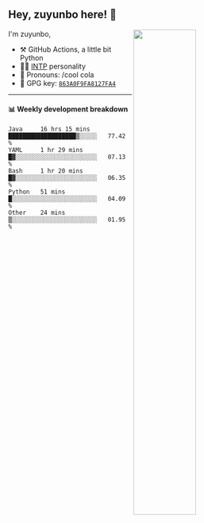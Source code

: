 

## Hey, zuyunbo here! :wave: 
[<img align="right" width="50%" src="https://github-readme-stats.vercel.app/api?username=zuyunbo&theme=dark&show_icons=true">](https://metrics.lecoq.io/ouuan?template=classic)

I'm zuyunbo,

-   :hammer_and_pick: GitHub Actions, a little bit Python
-   :man_scientist: [INTP](https://www.16personalities.com/profiles/3302586f07ca3) personality
-   :man: Pronouns: /cool cola
-   :key: GPG key: [`863A0F9FA8127FA4`](https://github.com/zuyunbo.gpg)

---


#### :bar_chart: Weekly development breakdown
<!--START_SECTION:waka-->
```text
Java     16 hrs 15 mins  ███████████████████▒░░░░░   77.42 % 
YAML     1 hr 29 mins    █▓░░░░░░░░░░░░░░░░░░░░░░░   07.13 % 
Bash     1 hr 20 mins    █▓░░░░░░░░░░░░░░░░░░░░░░░   06.35 % 
Python   51 mins         █░░░░░░░░░░░░░░░░░░░░░░░░   04.09 % 
Other    24 mins         ▒░░░░░░░░░░░░░░░░░░░░░░░░   01.95 % 
```
<!--END_SECTION:waka-->


